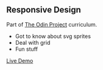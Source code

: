 ## Responsive Design

Part of [The Odin Project](https://theodinproject.com/) curriculum.

- Got to know about svg sprites
- Deal with grid
- Fun stuff

[Live Demo](https://fernie-cpu.github.io/responsive-design)
